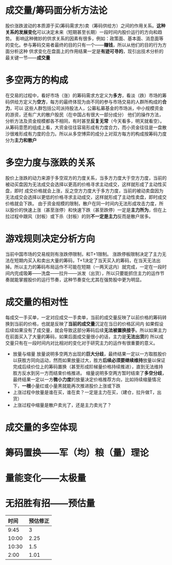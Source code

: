 # 成交量/筹码面分析方法论
股价涨跌波动的本质源于买(筹码需求方)卖（筹码供给方）之间的作用关系。**这种关系的发展变化**可以决定未来（短期甚至长期）一段时间内股价运行的方向和趋势。
影响这种微妙的供求关系的因素有很多，例如：政策面、基本面、消息面等的变化。参与筹码交易者最终的目的只有一个——**赚钱**，所以从他们的目的行为方面分析这种
供求变化在盘面上的作用结果一定是**有迹可寻的**，现引出技术分析的最关键一节——**成交量**
# 多空两方的构成
在交易的过程中，看好市场（涨）的筹码需求方定义为**多方**，看淡（跌）市场的筹码供给方定义为**空方**，每方的最终体现为由不同的参与市场交易的人群所构成的**合力**，可以
这些人群包括公司派持股法人，公募私募基金的市场派，中小规模资金的游资，还有广大的散户股民（在中国占有很大一部分成分）
他们的操作方法，分析方法及资金规模都各不相同，有时甚至**反复无常**（今天看多，明天就看空）。从筹码意愿的组成上看，大资金往往容易形成有力度合力，而小资金往往是一盘散沙很难形成有力度的合力。所以从多空博弈的成分上对双方每方的构成按筹码力度分为**主力和散户**
# 多空力度与涨跌的关系
股价上涨跌的动力来源于多空双方的力度关系，当多方力度大于空方力度，当前的被动买盘因为无法成交会选择以更高的价格寻求主动成交，这样就形成了主动性买盘，即时
成交价格就会上涨，反之空方力度大于多方力度，当前的被动卖盘因为无法成交会选择以更低的价格寻求主动成交，这样就形成了主动性卖盘，即时成交价格就会下跌。
由于资金规模的限制，散户在同一时间内无法形成攻击力度，所以股价的快速上涨（甚至涨停）和快速下跌（甚至跌停）一定是**主力所为**，但在上拉过程中跟风（封板）或下杀（封板）的则**不一定是主力**反而是散户居多。
# 游戏规则决定分析方向
当前中国市场的交易规则有涨跌停限制，和T+1限制。
涨跌停板限制决定了主力无法在短期内买入和卖出大量的筹码，T+1决定了当天买入的筹码，在当天无法出掉。所以主力的筹码布局运作不可能在短期（一两天这内）就完成，一定在一段时间内完成吸筹——洗盘——拉升——派发（出货），所以只要能抓住主力的运作节奏就能掌握股价的运行节奏，这种节奏变化尤其在强势股中更为明显。
# 成交量的相对性
每成交一手买单，一定对应成交一手卖单，当前的成交量反映了以前价格的筹码转换到当前的价格，也就是反映了**当前的成交量**沉淀在当日的价格区间内
如果假设后续如果没有了成交量，就会导致这部分筹码后续**无法被置换接手**。所以如果主力在前面买入了大量的筹码，如果后面成交量很小的话，主力是**无法出货**的
所以成交量只有在一段时间内对比相对的变化对于研究主力的运作有很重要的意义。
* 放量与缩量
放量说明多空两方出现的**巨大分歧**，最终结果一定以一方取胜股价以获胜方同向运动，然而如果放量过大，胜方**后续必须要继续维持**放量以保证完成后续价位上的筹码置换（甚至形成阶梯量价格持续推进），直到无法维持胜方反水到另一方而结束价格推进。
缩量说明多空两方暂时结束了**多空分歧**，最终结果一定以一方**微小力度**的放量决定价格推荐方向，比如持续缩量情况下，**一根**小量红或小量黑就能再次推进股价上涨或下跌
* 上涨过程中放量是谁在买，谁在卖？一定是主力在买，（建仓，拉升做T，出货）
* 上涨过程中缩量是散户卖光了，还是主力卖光了？
# 成交量的多空体现
# 筹码置换——军（均）粮（量）理论
# 量能变化——太极量
# 无招胜有招——预估量
| 时间      | 预估修正|
| -------- | -----  |
| 9:45     | 3      |
| 10:00    | 2.25   |
| 10:30    | 1.5    |
| 2:00     | 1.01   |
